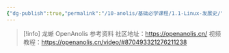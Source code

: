 ```yaml
---
{"dg-publish":true,"permalink":"/10-anolis/基础必学课程/1.1-Linux-发展史/","dgPassFrontmatter":true}
---
```



> [!info] 龙蜥 OpenAnolis 参考资料
> 社区地址：https://openanolis.cn/
> 视频教程：https://openanolis.cn/video/#870493321276211238


